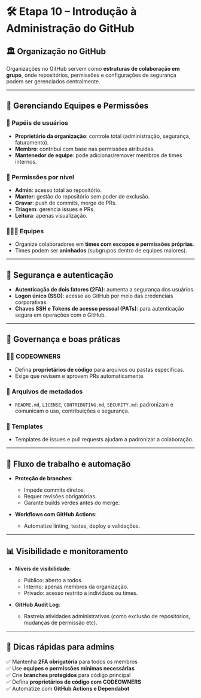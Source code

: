 # 🛠️ Etapa 10 – Introdução à Administração do GitHub

## 🏛️ Organização no GitHub

Organizações no GitHub servem como **estruturas de colaboração em grupo**, onde repositórios, permissões e configurações de segurança podem ser gerenciados centralmente.

---

## 👥 Gerenciando Equipes e Permissões

### 👤 Papéis de usuários

- **Proprietário da organização**: controle total (administração, segurança, faturamento).
- **Membro**: contribui com base nas permissões atribuídas.
- **Mantenedor de equipe**: pode adicionar/remover membros de times internos.

### 🧩 Permissões por nível

- **Admin**: acesso total ao repositório.
- **Manter**: gestão do repositório sem poder de exclusão.
- **Gravar**: push de commits, merge de PRs.
- **Triagem**: gerencia issues e PRs.
- **Leitura**: apenas visualização.

### 🧑‍🤝‍🧑 Equipes

- Organize colaboradores em **times com escopos e permissões próprias**.
- Times podem ser **aninhados** (subgrupos dentro de equipes maiores).

---

## 🔐 Segurança e autenticação

- **Autenticação de dois fatores (2FA)**: aumenta a segurança dos usuários.
- **Logon único (SSO)**: acesso ao GitHub por meio das credenciais corporativas.
- **Chaves SSH e Tokens de acesso pessoal (PATs)**: para autenticação segura em operações com o GitHub.

---

## 🧾 Governança e boas práticas

### 🧑‍🏫 CODEOWNERS

- Defina **proprietários de código** para arquivos ou pastas específicas.
- Exige que revisem e aprovem PRs automaticamente.

### 📄 Arquivos de metadados

- `README.md`, `LICENSE`, `CONTRIBUTING.md`, `SECURITY.md`: padronizam e comunicam o uso, contribuições e segurança.

### 🔄 Templates

- Templates de issues e pull requests ajudam a padronizar a colaboração.

---

## 🔄 Fluxo de trabalho e automação

- **Proteção de branches**:
  - Impede commits diretos.
  - Requer revisões obrigatórias.
  - Garante builds verdes antes do merge.

- **Workflows com GitHub Actions**:
  - Automatize linting, testes, deploy e validações.

---

## 📊 Visibilidade e monitoramento

- **Níveis de visibilidade**:
  - Público: aberto a todos.
  - Interno: apenas membros da organização.
  - Privado: acesso restrito a indivíduos ou times.

- **GitHub Audit Log**:
  - Rastreia atividades administrativas (como exclusão de repositórios, mudanças de permissão etc).

---

## 🚦 Dicas rápidas para admins

✅ Mantenha **2FA obrigatória** para todos os membros  
✅ Use **equipes e permissões mínimas necessárias**  
✅ Crie **branches protegidos** para código principal  
✅ Defina **proprietários de código com CODEOWNERS**  
✅ Automatize com **GitHub Actions e Dependabot**
